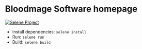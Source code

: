 # Bloodmage Software homepage

[![Selene Project](https://img.shields.io/badge/Selene_Project-2C2D72?logo=lua)](https://github.com/Frank-Mayer/selene)

-   Install dependencies: `selene install`
-   Run: `selene run`
-   Build: `selene build`
